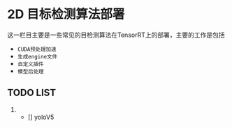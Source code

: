 # 2D 目标检测算法部署
这一栏目主要是一些常见的目检测算法在TensorRT上的部署，主要的工作是包括
- `CUDA预处理加速`
- `生成engine文件`
- `自定义插件`
- `模型后处理`


## TODO LIST
1. - [] yoloV5






